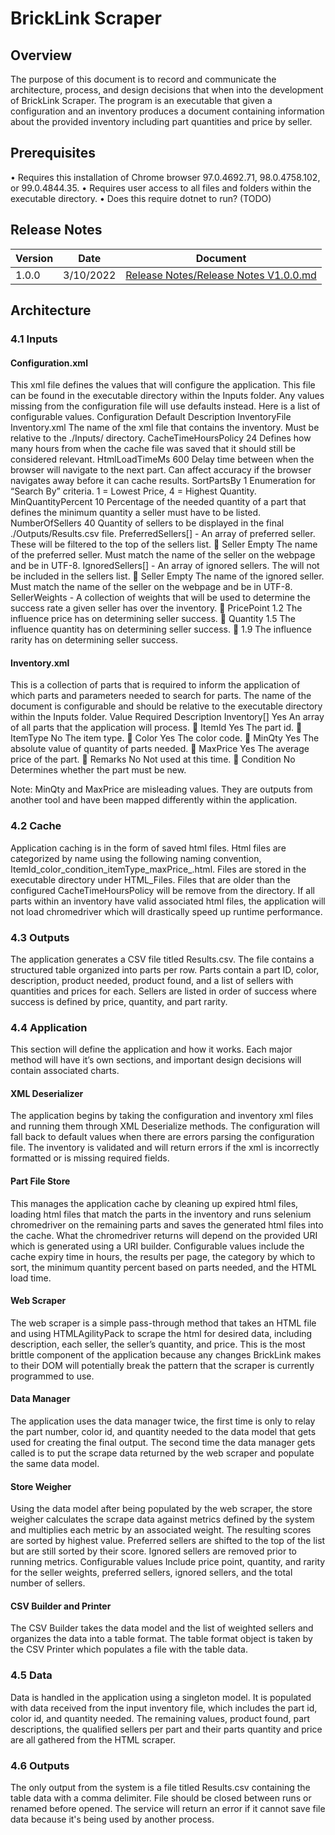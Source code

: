 # BrickLink Scraper


## Overview

The purpose of this document is to record and communicate the architecture, process, and design decisions that when into the development of BrickLink Scraper.  The program is an executable that given a configuration and an inventory produces a document containing information about the provided inventory including part quantities and price by seller.

## Prerequisites

•	Requires this installation of Chrome browser 97.0.4692.71, 98.0.4758.102, or 99.0.4844.35.
•	Requires user access to all files and folders within the executable directory.
•	Does this require dotnet to run? (TODO)

## Release Notes

|Version|Date|Document|
|---|---|---|
|1.0.0|3/10/2022|<a href="./Release Notes/Release Notes V1.0.0.md">Release Notes/Release Notes V1.0.0.md</a>|

## Architecture

###	4.1 Inputs

#### Configuration.xml

This xml file defines the values that will configure the application.  This file can be found in the executable directory within the Inputs folder. Any values missing from the configuration file will use defaults instead. Here is a list of configurable values.
Configuration	Default	Description
InventoryFile	Inventory.xml	The name of the xml file that contains the inventory.  Must be relative to the ./Inputs/ directory.
CacheTimeHoursPolicy	24	Defines how many hours from when the cache file was saved that it should still be considered relevant. 
HtmlLoadTimeMs	600	Delay time between when the browser will navigate to the next part.  Can affect accuracy if the browser navigates away before it can cache results.
SortPartsBy	1	Enumeration for “Search By” criteria. 1 = Lowest Price, 4 = Highest Quantity. 
MinQuantityPercent	10	Percentage of the needed quantity of a part that defines the minimum quantity a seller must have to be listed.  
NumberOfSellers	40	Quantity of sellers to be displayed in the final ./Outputs/Results.csv file.
PreferredSellers[]	-	An array of preferred seller.  These will be filtered to the top of the sellers list.
 Seller	Empty	The name of the preferred seller.  Must match the name of the seller on the webpage and be in UTF-8.
IgnoredSellers[]	-	An array of ignored sellers.  The will not be included in the sellers list.
 Seller	Empty	The name of the ignored seller.  Must match the name of the seller on the webpage and be in UTF-8.
SellerWeights	-	A collection of weights that will be used to determine the success rate a given seller has over the inventory.
 PricePoint	1.2	The influence price has on determining seller success.
 Quantity	1.5	The influence quantity has on determining seller success.
	1.9	The influence rarity has on determining seller success.


#### Inventory.xml

This is a collection of parts that is required to inform the application of which parts and parameters needed to search for parts.  The name of the document is configurable and should be relative to the executable directory within the Inputs folder.
Value	Required	Description
Inventory[]	Yes	An array of all parts that the application will process.
 ItemId	Yes	The part id.
 ItemType	No	The item type.
 Color	Yes	The color code.
 MinQty	Yes	The absolute value of quantity of parts needed.
 MaxPrice	Yes	The average price of the part.
 Remarks	No	Not used at this time.
 Condition	No	Determines whether the part must be new.

Note: MinQty and MaxPrice are misleading values.  They are outputs from another tool and have been mapped differently within the application.



###	4.2 Cache

Application caching is in the form of saved html files.  Html files are categorized by name using the following naming convention, ItemId_color_condition_itemType_maxPrice_.html. Files are stored in the executable directory under HTML_Files. Files that are older than the configured CacheTimeHoursPolicy will be remove from the directory.  If all parts within an inventory have valid associated html files, the application will not load chromedriver which will drastically speed up runtime performance.

###	4.3 Outputs

The application generates a CSV file titled Results.csv.  The file contains a structured table organized into parts per row.  Parts contain a part ID, color, description, product needed, product found, and a list of sellers with quantities and prices for each.  Sellers are listed in order of success where success is defined by price, quantity, and part rarity.

###	4.4 Application

This section will define the application and how it works.  Each major method will have it’s own sections, and important design decisions will contain associated charts.  

#### XML Deserializer

The application begins by taking the configuration and inventory xml files and running them through XML Deserialize methods.  The configuration will fall back to default values when there are errors parsing the configuration file.  The inventory is validated and will return errors if the xml is incorrectly formatted or is missing required fields.
 
#### Part File Store

This manages the application cache by cleaning up expired html files, loading html files that match the parts in the inventory and runs selenium chromedriver on the remaining parts and saves the generated html files into the cache.  What the chromedriver returns will depend on the provided URI which is generated using a URI builder.  Configurable values include the cache expiry time in hours, the results per page, the category by which to sort, the minimum quantity percent based on parts needed, and the HTML load time.
 
#### Web Scraper

The web scraper is a simple pass-through method that takes an HTML file and using HTMLAgilityPack to scrape the html for desired data, including description, each seller, the seller’s quantity, and price.  This is the most brittle component of the application because any changes BrickLink makes to their DOM will potentially break the pattern that the scraper is currently programmed to use.

#### Data Manager

The application uses the data manager twice, the first time is only to relay the part number, color id, and quantity needed to the data model that gets used for creating the final output. The second time the data manager gets called is to put the scrape data returned by the web scraper and populate the same data model.

#### Store Weigher

Using the data model after being populated by the web scraper, the store weigher calculates the scrape data against metrics defined by the system and multiplies each metric by an associated weight.  The resulting scores are sorted by highest value.  Preferred sellers are shifted to the top of the list but are still sorted by their score. Ignored sellers are removed prior to running metrics.  Configurable values Include price point, quantity, and rarity for the seller weights, preferred sellers, ignored sellers, and the total number of sellers.

#### CSV Builder and Printer

The CSV Builder takes the data model and the list of weighted sellers and organizes the data into a table format.  The table format object is taken by the CSV Printer which populates a file with the table data.
 
###	4.5 Data

Data is handled in the application using a singleton model.  It is populated with data received from the input inventory file, which includes the part id, color id, and quantity needed.  The remaining values, product found, part descriptions, the qualified sellers per part and their parts quantity and price are all gathered from the HTML scraper.

### 4.6 Outputs

The only output from the system is a file titled Results.csv containing the table data with a comma delimiter.  File should be closed between runs or renamed before opened.  The service will return an error if it cannot save file data because it's being used by another process.
